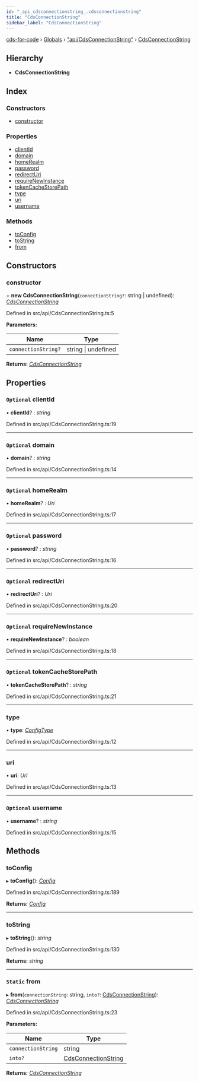 ```yaml
---
id: "_api_cdsconnectionstring_.cdsconnectionstring"
title: "CdsConnectionString"
sidebar_label: "CdsConnectionString"
---
```


[cds-for-code](../index.md) › [Globals](../globals.md) › ["api/CdsConnectionString"](../modules/_api_cdsconnectionstring_.md) › [CdsConnectionString](_api_cdsconnectionstring_.cdsconnectionstring.md)

## Hierarchy

* **CdsConnectionString**

## Index

### Constructors

* [constructor](_api_cdsconnectionstring_.cdsconnectionstring.md#constructor)

### Properties

* [clientId](_api_cdsconnectionstring_.cdsconnectionstring.md#optional-clientid)
* [domain](_api_cdsconnectionstring_.cdsconnectionstring.md#optional-domain)
* [homeRealm](_api_cdsconnectionstring_.cdsconnectionstring.md#optional-homerealm)
* [password](_api_cdsconnectionstring_.cdsconnectionstring.md#optional-password)
* [redirectUri](_api_cdsconnectionstring_.cdsconnectionstring.md#optional-redirecturi)
* [requireNewInstance](_api_cdsconnectionstring_.cdsconnectionstring.md#optional-requirenewinstance)
* [tokenCacheStorePath](_api_cdsconnectionstring_.cdsconnectionstring.md#optional-tokencachestorepath)
* [type](_api_cdsconnectionstring_.cdsconnectionstring.md#type)
* [uri](_api_cdsconnectionstring_.cdsconnectionstring.md#uri)
* [username](_api_cdsconnectionstring_.cdsconnectionstring.md#optional-username)

### Methods

* [toConfig](_api_cdsconnectionstring_.cdsconnectionstring.md#toconfig)
* [toString](_api_cdsconnectionstring_.cdsconnectionstring.md#tostring)
* [from](_api_cdsconnectionstring_.cdsconnectionstring.md#static-from)

## Constructors

###  constructor

\+ **new CdsConnectionString**(`connectionString?`: string | undefined): *[CdsConnectionString](_api_cdsconnectionstring_.cdsconnectionstring.md)*

Defined in src/api/CdsConnectionString.ts:5

**Parameters:**

Name | Type |
------ | ------ |
`connectionString?` | string &#124; undefined |

**Returns:** *[CdsConnectionString](_api_cdsconnectionstring_.cdsconnectionstring.md)*

## Properties

### `Optional` clientId

• **clientId**? : *string*

Defined in src/api/CdsConnectionString.ts:19

___

### `Optional` domain

• **domain**? : *string*

Defined in src/api/CdsConnectionString.ts:14

___

### `Optional` homeRealm

• **homeRealm**? : *Uri*

Defined in src/api/CdsConnectionString.ts:17

___

### `Optional` password

• **password**? : *string*

Defined in src/api/CdsConnectionString.ts:16

___

### `Optional` redirectUri

• **redirectUri**? : *Uri*

Defined in src/api/CdsConnectionString.ts:20

___

### `Optional` requireNewInstance

• **requireNewInstance**? : *boolean*

Defined in src/api/CdsConnectionString.ts:18

___

### `Optional` tokenCacheStorePath

• **tokenCacheStorePath**? : *string*

Defined in src/api/CdsConnectionString.ts:21

___

###  type

• **type**: *[ConfigType](../enums/_api_cds_webapi_cdswebapi_.cdswebapi.configtype.md)*

Defined in src/api/CdsConnectionString.ts:12

___

###  uri

• **uri**: *Uri*

Defined in src/api/CdsConnectionString.ts:13

___

### `Optional` username

• **username**? : *string*

Defined in src/api/CdsConnectionString.ts:15

## Methods

###  toConfig

▸ **toConfig**(): *[Config](../interfaces/_api_cds_webapi_cdswebapi_.cdswebapi.config.md)*

Defined in src/api/CdsConnectionString.ts:189

**Returns:** *[Config](../interfaces/_api_cds_webapi_cdswebapi_.cdswebapi.config.md)*

___

###  toString

▸ **toString**(): *string*

Defined in src/api/CdsConnectionString.ts:130

**Returns:** *string*

___

### `Static` from

▸ **from**(`connectionString`: string, `into?`: [CdsConnectionString](_api_cdsconnectionstring_.cdsconnectionstring.md)): *[CdsConnectionString](_api_cdsconnectionstring_.cdsconnectionstring.md)*

Defined in src/api/CdsConnectionString.ts:23

**Parameters:**

Name | Type |
------ | ------ |
`connectionString` | string |
`into?` | [CdsConnectionString](_api_cdsconnectionstring_.cdsconnectionstring.md) |

**Returns:** *[CdsConnectionString](_api_cdsconnectionstring_.cdsconnectionstring.md)*
